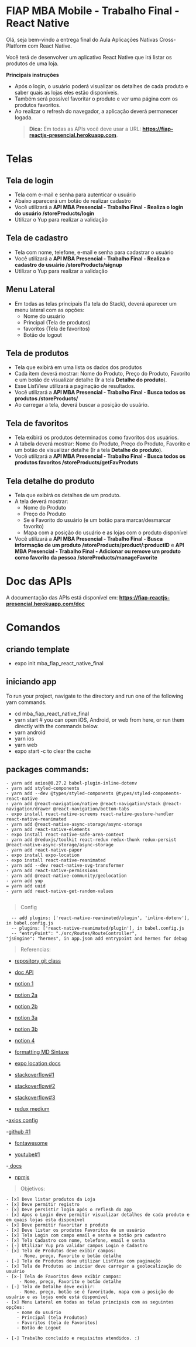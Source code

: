 # FIAP MBA Mobile - Trabalho Final - React Native

Olá, seja bem-vindo a entrega final do Aula Aplicações Nativas Cross-Platform com React Native.

Você terá de desenvolver um aplicativo React Native que irá listar os produtos de uma loja.

**Principais instruções**

- Após o login, o usuário poderá visualizar os detalhes de cada produto e saber quais as lojas eles estão disponíveis.
- Também será possível favoritar o produto e ver uma página com os produtos favoritos.
- Ao realizar o refresh do navegador, a aplicação deverá permanecer logada.
  > **Dica:** Em todas as APIs você deve usar a URL: **https://fiap-reactjs-presencial.herokuapp.com**.

# Telas

## Tela de login

- Tela com e-mail e senha para autenticar o usuário
- Abaixo aparecerá um botão de realizar cadastro
- Você utilizará a **API MBA Presencial - Trabalho Final - Realiza o login do usuário /storeProducts/login**
- Utilizar o Yup para realizar a validação

## Tela de cadastro

- Tela com nome, telefone, e-mail e senha para cadastrar o usuário
- Você utilizará a **API MBA Presencial - Trabalho Final - Realiza o cadastro do usuário /storeProducts/signup**
- Utilizar o Yup para realizar a validação

## Menu Lateral

- Em todas as telas principais (1a tela do Stack), deverá aparecer um menu lateral com as opções:
  - Nome do usuário
  - Principal (Tela de produtos)
  - favoritos (Tela de favoritos)
  - Botão de logout

## Tela de produtos

- Tela que exibirá em uma lista os dados dos produtos
- Cada item deverá mostrar: Nome do Produto, Preço do Produto, Favorito e um botão de visualizar detalhe (Ir a tela **Detalhe do produto**).
- Esse ListView utilizará a paginação de resultados.
- Você utilizará a **API MBA Presencial - Trabalho Final - Busca todos os produtos /storeProducts/**
- Ao carregar a tela, deverá buscar a posição do usuário.

## Tela de favoritos

- Tela exibirá os produtos determinados como favoritos dos usuários.
- A tabela deverá mostrar: Nome do Produto, Preço do Produto, Favorito e um botão de visualizar detalhe (Ir a tela **Detalhe do produto**).
- Você utilizará a **API MBA Presencial - Trabalho Final - Busca todos os produtos favoritos /storeProducts/getFavProduts**

## Tela detalhe do produto

- Tela que exibirá os detalhes de um produto.
- A tela deverá mostrar:
  - Nome do Produto
  - Preço do Produto
  - Se é Favorito do usuário (e um botão para marcar/desmarcar favorito)
  - Mapa com a posição do usuário e as lojas com o produto disponível
- Você utilizará a **API MBA Presencial - Trabalho Final - Busca informação de um produto /storeProducts/product/:productID** e **API MBA Presencial - Trabalho Final - Adicionar ou remove um produto como favorito da pessoa /storeProducts/manageFavorite**

# Doc das APIs

A documentação das APIs está disponível em: **https://fiap-reactjs-presencial.herokuapp.com/doc**

# Comandos

## criando template

- expo init mba_fiap_react_native_final

## iniciando app

To run your project, navigate to the directory and run one of the following yarn commands.

- cd mba_fiap_react_native_final
- yarn start # you can open iOS, Android, or web from here, or run them directly with the commands below.
- yarn android
- yarn ios
- yarn web
- expo start -c to clear the cache

## packages commands:

```
- yarn add axios@0.27.2 babel-plugin-inline-dotenv
- yarn add styled-components
- yarn add --dev @types/styled-components @types/styled-components-react-native
- yarn add @react-navigation/native @react-navigation/stack @react-navigation/drawer @react-navigation/bottom-tabs
- expo install react-native-screens react-native-gesture-handler react-native-reanimated
- yarn add @react-native-async-storage/async-storage
- yarn add react-native-elements
- expo install react-native-safe-area-context
- yarn add @reduxjs/toolkit react-redux redux-thunk redux-persist @react-native-async-storage/async-storage
- yarn add react-native-paper
- expo install expo-location
- expo install react-native-reanimated
- yarn add --dev react-native-svg-transformer
- yarn add react-native-permissions
- yarn add @react-native-community/geolocation
- yarn add yup
= yarn add uuid
- yarn add react-native-get-random-values


```

> Config

```
  -- add plugins: ['react-native-reanimated/plugin', 'inline-dotenv'], in babel.config.js
  -- plugins: ['react-native-reanimated/plugin'], in babel.config.js
  -- "entryPoint": "./src/Routes/RouteController",
"jsEngine": "hermes", in app.json add entrypoint and hermes for debug
```

> Referencias:

- [repository git class](https://github.com/joserrodrigues/fiap_mba_prs_ts_rn_v2)

- [doc API](https://fiap-reactjs-presencial.herokuapp.com/doc)

- [notion 1](https://joserubensrodrigues.notion.site/Aula-1-Introdu-o-ao-React-bba5d9fe08c5436da07a5f673b38332c)

- [notion 2a](https://joserubensrodrigues.notion.site/Aula-2-Layouts-React-Navigation-255cc28327634cdab9e85c957bf49f19)

- [notion 2b](https://joserubensrodrigues.notion.site/Aula-2-Layouts-React-Navigator-Parte-B-c50121c00b634eb78dce16ccf4daf74e)

- [notion 3a](https://joserubensrodrigues.notion.site/Aula-3-Flat-List-f7b2acc496d34e8c8410909e375c0b38)

- [notion 3b](https://joserubensrodrigues.notion.site/Aula-3-Notification-Jest-1c1dde68bef5466eb8d7f9d55e21a492)

- [notion 4](https://joserubensrodrigues.notion.site/Aula-4-Redux-Toolkit-Login-222918b548d0421ab002962d8ddb2703)

- [formatting MD Sintaxe](https://docs.github.com/pt/get-started/writing-on-github/getting-started-with-writing-and-formatting-on-github/basic-writing-and-formatting-syntax)

- [expo location docs](https://docs.expo.dev/versions/latest/sdk/location/)

- [stackoverflow#1](https://stackoverflow.com/questions/74428450/error-invariant-violation-failed-to-call-into-javascript-module-method-appregis)

- [stackoverflow#2](https://stackoverflow.com/questions/65945886/why-am-error-element-type-is-invalid-expected-a-string-for-built-in-component)

- [stackoverflow#3](https://pt.stackoverflow.com/questions/479094/problema-ao-adicionar-svg-no-react-native)

- [redux medium](https://medium.com/reactbrasil/iniciando-com-redux-c14ca7b7dcf)

-[axios config](https://blog.logrocket.com/how-to-make-http-requests-like-a-pro-with-axios/)

-[github #1](https://github.com/facebook/react-native/issues/34688)

- [fontawesome](https://fontawesome.com/v4/icons/)

- [youtube#1](https://youtu.be/yQorw90HaT0)

-[ docs](https://reactnavigation.org/docs/drawer-based-navigation/)

- [npmjs](https://www.npmjs.com/package/yup)

> Objetivos:

```
- [x] Deve listar produtos da Loja
- [x] Deve permitir registro
- [x] Deve persistir login após o reflesh do app
- [x] Apos o Login deve permitir visualizar detalhes de cada produto e em quais lojas esta disponível
- [x] Deve permitir favoritar o produto
- [x] Deve listar os produtos Favoritos de um usuário
- [x] Tela Login com campo email e senha e botão pra cadastro
- [x] Tela Cadastro com nome, telefone, email e senha
- [-] Utilizar Yup pra validar campos Login e Cadastro
- [x] Tela de Produtos deve exibir campos:
     - Nome, preço, Favorito e botão detalhe
- [-] Tela de Produtos deve utilizar ListView com paginação
- [x] Tela de Produtos ao iniciar deve carregar a geolocalização do usuário
- [x-] Tela de Favoritos deve exibir campos:
     - Nome, preço, Favorito e botão detalhe
- [-] Tela de Detalhe deve exibir:
     - Nome, preço, botão se é favoritado, mapa com a posição do usuário e as lojas onde está disponível
- [x] Menu Lateral em todas as telas principais com as seguintes opções:
    - nome do usuário
    - Principal (tela Produtos)
    - Favoritos (tela de Favoritos)
    - Botão de Logout

- [-] Trabalho concluído e requisitos atendidos. :)
```
